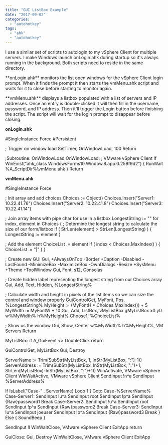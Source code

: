 ```yaml
---
title: "GUI ListBox Example"
date: "2017-09-02"
categories: 
  - "autohotkey"
tags: 
  - "ahk"
  - "autohotkey"
---
```


I use a similar set of scripts to autologin to my vSphere Client for multiple servers. I make Windows launch onLogin.ahk during startup so it's always running in the background. Both scripts need to reside in the same directory.

\*\*onLogin.ahk\*\* monitors the list open windows for the vSphere Client login prompt. When it finds the prompt it then starts the vmMenu.ahk script and waits for it to close before starting to monitor again.

\*\*vmMenu.ahk\*\* displays a listbox populated with a list of servers and IP addresses. Once an entry is double-clicked it will then fill in the username, password, and IP address. Then it'll trigger the Login button before finishing the script. The script will wait for the login prompt to disappear before closing.

**onLogin.ahk**

#SingleInstance Force
#Persistent

; Trigger on window load
SetTimer, OnWindowLoad, 100
Return

;Subroutine: OnWindowLoad
OnWindowLoad:
  ; VMware vSphere Client
  If WinExist("ahk\_class WindowsForms10.Window.8.app.0.259f9d2") {
    RunWait %A\_ScriptDir%\\vmMenu.ahk
  }
Return

**vmMenu.ahk**

#SingleInstance Force

; Init array and add choices
Choices := Object()
Choices.Insert("Server1: 10.22.41.76")
Choices.Insert("Server2: 10.22.41.8")
Choices.Insert("Server3: 10.22.41.14")

; Join array items with pipe char for use in a listbox
LongestString := ""
for index, element in Choices {
  ; Determine the longest string to calculate the size of our form/listbox
  if ( StrLen(element) > StrLen(LongestString) ) {
    LongestString := element
  }
  
  ; Add the element
  ChoiceList .= element
  if ( index < Choices.MaxIndex() ) { 
    ChoiceList .= "|" 
  }
}

; Create new GUI
Gui, +AlwaysOnTop -Border +Caption -Disabled -LastFound -MinimizeBox -MaximizeBox -OwnDialogs -Resize +SysMenu +Theme +ToolWindow
Gui, Font, s12, Consolas

; Create hidden label representing the longest string from our Choices array
Gui, Add, Text, Hidden, %LongestString%

; Calculate width and height in pixels of the list items so we can size the control and window properly
GuiControlGet, MyFont, Pos, %LongestString%
MyHeight := (MyFontH \* Choices.MaxIndex()) + 5
MyWidth := MyFontW + 10
Gui, Add, ListBox, vMyListBox gMyListBox x0 y0 w%MyWidth% h%MyHeight% Choose1, %ChoiceList%

; Show us the window
Gui, Show, Center w%MyWidth% h%MyHeight%, VM Servers
Return

MyListBox:
  if A\_GuiEvent <> DoubleClick
    return
  
  GuiControlGet, MyListBox
  Gui, Destroy
  
  ServerName := Trim(SubStr(MyListBox, 1, InStr(MyListBox, ":")-1))
  ServerAddress := Trim(SubStr(MyListBox, InStr(MyListBox, ":")+1, StrLen(MyListBox)-InStr(MyListBox, ":")+1))
  WinActivate, VMware vSphere Client
  WinWaitActive, VMware vSphere Client
  SendInput !n^a
  SendInput %ServerAddress%

  If IsLabel("Case-" . ServerName)
  Loop 1 {
     Goto Case-%ServerName%
  Case-Server1:
     SendInput !u^a
     SendInput root
     SendInput !p^a
     SendInput {Raw}password1
     Break
  Case-Server2:
     SendInput !u^a
     SendInput root
     SendInput !p^a
     SendInput {Raw}password2
     Break
  Case-Server3:
     SendInput !u^a
     SendInput joeuser
     SendInput !p^a
     SendInput {Raw}password3
     Break
  } Else {
     SoundBeep 
  }
  
  SendInput !l
  WinWaitClose, VMware vSphere Client
  ExitApp
return

GuiClose:
  Gui, Destroy
  WinWaitClose, VMware vSphere Client
  ExitApp
